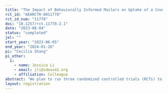 ```yaml
---
title: "The Impact of Behaviorally Informed Mailers on Uptake of a Cover Crop Cost-share Program"
rct_id: "AEARCTR-0011778"
rct_id_num: "11778"
doi: "10.1257/rct.11778-2.1"
date: "2023-08-04"
status: "completed"
jel: ""
start_year: "2023-06-05"
end_year: "2024-01-26"
pi: "Cecilia Shang"
pi_other:
  1:
    - name: Jessica Li
    - email: jli@ideas42.org
    - affiliation: Colleague
abstract: "We plan to run three randomized controlled trials (RCTs) to help increase enrollment in a cover crop cost share program for soybean and corn farmers in the Midwest. In the first two tests, we will distribute informative mailers to eligible farmers, which will be sent from a large agricultural cooperative, which is a familiar and trusted source of information for its member farmers. We will test the impact of a behaviorally-informed mailer (letter in one test, postcard in another) on enrollment in the cost-share program, and will also test whether offering a lottery incentive impacts enrollment timing. In the third test, we will investigate whether a farmer-to-farmer referral email campaign impacts enrollment in the cover crop cost-share program. "
layout: registration
---
```


